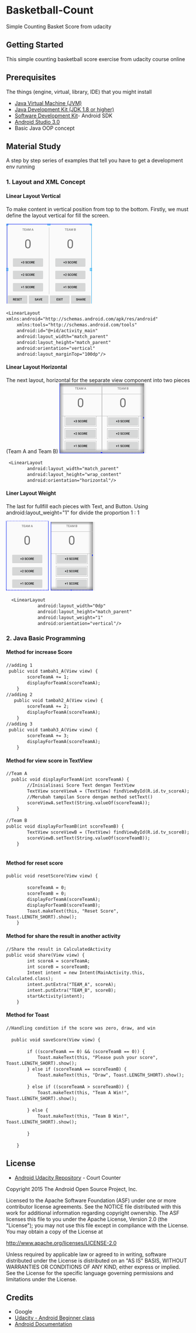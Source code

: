 

# Basketball-Count
Simple Counting Basket Score from udacity
## Getting Started
This simple counting basketball score exercise from udacity course online
## Prerequisites 

The things (engine, virtual, library, IDE) that you might install 

* [Java Virtual Machine (JVM)](http://www.oracle.com/technetwork/java/javasebusiness/downloads/java-archive-downloads-jvm-419420.html)
* [Java Development Kit (JDK 1.8 or higher)](http://www.oracle.com/technetwork/java/javase/downloads/jdk8-downloads-2133151.html)
* [Software Development Kit](https://developer.android.com/studio/index.html?hl=id)- Android SDK
* [Android Studio 3.0](https://developer.android.com/studio/index.html?hl=id)
* Basic Java OOP concept 

## Material Study

A step by step series of examples that tell you have to get a development env running

### 1. Layout and XML Concept 

#### Linear Layout Vertical
To make content in vertical position from top to the bottom. Firstly, we must define the layout vertical for fill the screen.

![alt text](https://github.com/fauziacharuna/Basketball-Count/blob/master/image/Screen%20Shot%202018-04-04%20at%2013.20.51.png)

```
<LinearLayout xmlns:android="http://schemas.android.com/apk/res/android"
    xmlns:tools="http://schemas.android.com/tools"
    android:id="@+id/activity_main"
    android:layout_width="match_parent"
    android:layout_height="match_parent"
    android:orientation="vertical"
    android:layout_marginTop="100dp"/>
```

#### Linear Layout Horizontal
The next layout, horizontal for the separate view component into two pieces (Team A and Team B) 
![alt text](https://github.com/fauziacharuna/Basketball-Count/blob/master/image/Screen%20Shot%202018-04-04%20at%2013.33.30.png)

```
 <LinearLayout
        android:layout_width="match_parent"
        android:layout_height="wrap_content"
        android:orientation="horizontal"/>
```
#### Liner Layout Weight 
The last for fullfill each pieces with Text, and Button. Using android:layout_weight="1" for divide the proportion 1 : 1

![alt text](https://github.com/fauziacharuna/Basketball-Count/blob/master/image/Screen%20Shot%202018-04-04%20at%2013.34.17.png)
![alt text](https://github.com/fauziacharuna/Basketball-Count/blob/master/image/Screen%20Shot%202018-04-04%20at%2013.34.28.png)

```
  <LinearLayout
            android:layout_width="0dp"
            android:layout_height="match_parent"
            android:layout_weight="1"
            android:orientation="vertical"/>
```
### 2. Java Basic Programming
#### Method for increase Score
```
//adding 1
 public void tambah1_A(View view) {
        scoreTeamA += 1;
        displayForTeamA(scoreTeamA);
    }
//adding 2
   public void tambah2_A(View view) {
        scoreTeamA += 2;
        displayForTeamA(scoreTeamA);
    }
//adding 3
 public void tambah3_A(View view) {
        scoreTeamA += 3;
        displayForTeamA(scoreTeamA);
    }
```
#### Method for view score in TextView 

```
//Team A
  public void displayForTeamA(int scoreTeamA) {
        //Inisialisasi Score Text dengan TextView
        TextView scoreViewA = (TextView) findViewById(R.id.tv_scoreA);
        //Merubah tampilan Score dengan method setText()
        scoreViewA.setText(String.valueOf(scoreTeamA));
    }
    
//Team B    
public void displayForTeamB(int scoreTeamB) {
        TextView scoreViewB = (TextView) findViewById(R.id.tv_scoreB);
        scoreViewB.setText(String.valueOf(scoreTeamB));
    }
    
```
#### Method for reset score

```
public void resetScore(View view) {

        scoreTeamA = 0;
        scoreTeamB = 0;
        displayForTeamA(scoreTeamA);
        displayForTeamB(scoreTeamB);
        Toast.makeText(this, "Reset Score", Toast.LENGTH_SHORT).show();
    }
```
#### Method for share the result in another activity 

```
//Share the result in CalculatedActivity
public void share(View view) {
        int scoreA = scoreTeamA;
        int scoreB = scoreTeamB;
        Intent intent = new Intent(MainActivity.this, Calculated.class);
        intent.putExtra("TEAM_A", scoreA);
        intent.putExtra("TEAM_B", scoreB);
        startActivity(intent);
    }
```
#### Method for Toast
```
//Handling condition if the score was zero, draw, and win

  public void saveScore(View view) {

        if ((scoreTeamA == 0) && (scoreTeamB == 0)) {
            Toast.makeText(this, "Please push your score", Toast.LENGTH_SHORT).show();
        } else if (scoreTeamA == scoreTeamB) {
            Toast.makeText(this, "Draw", Toast.LENGTH_SHORT).show();

        } else if ((scoreTeamA > scoreTeamB)) {
            Toast.makeText(this, "Team A Win!", Toast.LENGTH_SHORT).show();

        } else {
            Toast.makeText(this, "Team B Win!", Toast.LENGTH_SHORT).show();

        }

    }
 ```


## License

* [Android Udacity Repository](https://github.com/udacity/Court-Counter) - Court Counter

Copyright 2015 The Android Open Source Project, Inc.

Licensed to the Apache Software Foundation (ASF) under one or more contributor license agreements. See the NOTICE file distributed with this work for additional information regarding copyright ownership. The ASF licenses this file to you under the Apache License, Version 2.0 (the "License"); you may not use this file except in compliance with the License. You may obtain a copy of the License at

http://www.apache.org/licenses/LICENSE-2.0

Unless required by applicable law or agreed to in writing, software distributed under the License is distributed on an "AS IS" BASIS, WITHOUT WARRANTIES OR CONDITIONS OF ANY KIND, either express or implied. See the License for the specific language governing permissions and limitations under the License.


## Credits

* Google 
* [Udacity - Android Beginner class](https://classroom.udacity.com/courses/ud837)
* [Android Documentation](https://developer.android.com/guide/index.html?hl=id)
